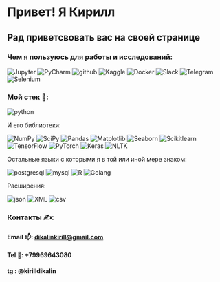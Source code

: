 # Привет! Я Кирилл

## Рад приветсвовать вас на своей странице

### Чем я пользуюсь для работы и исследований:

![Jupyter](https://img.shields.io/badge/-Jupyter-090909?style=for-the-badge&logo=Jupyter)
![PyCharm](https://img.shields.io/badge/-PyCharm-090909?style=for-the-badge&logo=PyCharm)
![github](https://img.shields.io/badge/-github-090909?style=for-the-badge&logo=github)
![Kaggle](https://img.shields.io/badge/-Kaggle-090909?style=for-the-badge&logo=Kaggle)
![Docker](https://img.shields.io/badge/-Docker-090909?style=for-the-badge&logo=Docker)
![Slack](https://img.shields.io/badge/-Slack-090909?style=for-the-badge&logo=Slack)
![Telegram](https://img.shields.io/badge/-Telegram-090909?style=for-the-badge&logo=Telegram)
![Selenium](https://img.shields.io/badge/-Selenium-090909?style=for-the-badge&logo=Selenium)

### Мой стек 💪:
![python](https://img.shields.io/badge/-python-090909?style=for-the-badge&logo=python) 

И его библиотеки:

![NumPy](https://img.shields.io/badge/-NumPy-090909?style=for-the-badge&logo=NumPy)
![SciPy](https://img.shields.io/badge/-SciPy-090909?style=for-the-badge&logo=SciPy)
![Pandas](https://img.shields.io/badge/-Pandas-090909?style=for-the-badge&logo=Pandas)
![Matplotlib](https://img.shields.io/badge/-Matplotlib-090909?style=for-the-badge&logo=Matplotlib)
![Seaborn](https://img.shields.io/badge/-Seaborn-090909?style=for-the-badge&logo=Seaborn)
![Scikitlearn](https://img.shields.io/badge/-Scikitlearn-090909?style=for-the-badge&logo=Scikitlearn)
![TensorFlow](https://img.shields.io/badge/-TensorFlow-090909?style=for-the-badge&logo=TensorFlow)
![PyTorch](https://img.shields.io/badge/-PyTorch-090909?style=for-the-badge&logo=PyTorch)
![Keras](https://img.shields.io/badge/-Keras-090909?style=for-the-badge&logo=Keras)
![NLTK](https://img.shields.io/badge/-NLTK-090909?style=for-the-badge&logo=NLTK)

Остальные языки с которыми я в той или иной мере знаком:

![postgresql](https://img.shields.io/badge/-postgresql-090909?style=for-the-badge&logo=postgresql)
![mysql](https://img.shields.io/badge/-mysql-090909?style=for-the-badge&logo=mysql)
![R](https://img.shields.io/badge/-R-090909?style=for-the-badge&logo=R) 
![Golang](https://img.shields.io/badge/-Golang-090909?style=for-the-badge&logo=Golang) 

Расширения:

![json](https://img.shields.io/badge/-json-090909?style=for-the-badge&logo=json)
![XML](https://img.shields.io/badge/-XML-090909?style=for-the-badge&logo=XML)
![csv](https://img.shields.io/badge/-csv-090909?style=for-the-badge&logo=csv)

### Контакты ✍:

#### Email 📫: dikalinkirill@gmail.com
#### Tel 📱: +79969643080
#### tg : @kirilldikalin
